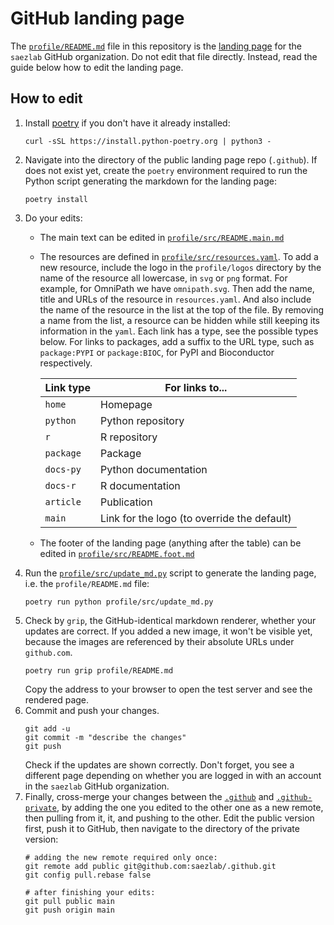 # GitHub landing page

The [`profile/README.md`](profile/README.md) file in this repository is the
[landing page](https://github.com/saezlab) for the `saezlab` GitHub
organization. Do not edit that file directly. Instead, read the guide below how
to edit the landing page.

## How to edit

1. Install [poetry](https://python-poetry.org/) if you don't have it already
   installed:
   ```
   curl -sSL https://install.python-poetry.org | python3 -
   ```
2. Navigate into the directory of the public landing page repo (`.github`).
   If does not exist yet, create the `poetry` environment required to run
   the Python script generating the markdown for the landing page:
   ```
   poetry install
   ```
3. Do your edits:
   - The main text can be edited in
     [`profile/src/README.main.md`](profile/src/README.main.md)
   - The resources are defined in
     [`profile/src/resources.yaml`](profile/src/resources.yaml). To add a new
     resource, include the logo in the `profile/logos` directory by the name of
     the resource all lowercase, in `svg` or `png` format. For example, for
     OmniPath we have `omnipath.svg`. Then add the name, title and URLs of the
     resource in `resources.yaml`. And also include the name of the resource in
     the list at the top of the file. By removing a name from the list, a
     resource can be hidden while still keeping its information in the `yaml`.
     Each link has a type, see the possible types below. For links to packages,
     add a suffix to the URL type, such as `package:PYPI` or `package:BIOC`,
     for PyPI and Bioconductor respectively.

     | Link type   | For links to...      |
     | ----------- | -------------------- |
     | `home`      | Homepage             |
     | `python`    | Python repository    |
     | `r`         | R repository         |
     | `package`   | Package              |
     | `docs-py`   | Python documentation |
     | `docs-r`    | R documentation      |
     | `article`   | Publication          |
     | `main`      | Link for the logo (to override the default) |

   - The footer of the landing page (anything after the table) can be edited in
     [`profile/src/README.foot.md`](profile/src/README.foot.md)
4. Run the [`profile/src/update_md.py`](profile/src/update_md.py) script to
   generate the landing page, i.e. the `profile/README.md` file:
   ```
   poetry run python profile/src/update_md.py
   ```
5. Check by `grip`, the GitHub-identical markdown renderer, whether your
   updates are correct. If you added a new image, it won't be visible yet,
   because the images are referenced by their absolute URLs under `github.com`.
   ```
   poetry run grip profile/README.md
   ```
   Copy the address to your browser to open the test server and see the
   rendered page.
5. Commit and push your changes.
   ```
   git add -u
   git commit -m "describe the changes"
   git push
   ```
   Check if the updates are shown correctly.  Don't forget, you see a different
   page depending on whether you are logged in with an account in the `saezlab`
   GitHub organization.
6. Finally, cross-merge your changes between the
   [`.github`](https://github.com/saezlab/.github) and
   [`.github-private`](https://github.com/saezlab/.github-private), by adding
   the one you edited to the other one as a new remote, then pulling from it,
   it, and pushing to the other. Edit the public version first, push it to
   GitHub, then navigate to the directory of the private version:
   ```
   # adding the new remote required only once:
   git remote add public git@github.com:saezlab/.github.git
   git config pull.rebase false

   # after finishing your edits:
   git pull public main
   git push origin main
   ```
